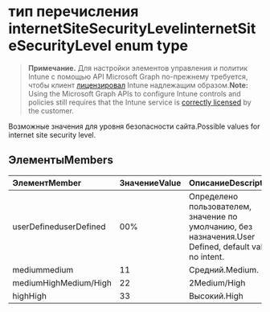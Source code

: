 # <a name="internetsitesecuritylevel-enum-type"></a><span data-ttu-id="85c2a-101">тип перечисления internetSiteSecurityLevel</span><span class="sxs-lookup"><span data-stu-id="85c2a-101">internetSiteSecurityLevel enum type</span></span>

> <span data-ttu-id="85c2a-102">**Примечание.** Для настройки элементов управления и политик Intune с помощью API Microsoft Graph по-прежнему требуется, чтобы клиент [лицензировал](https://go.microsoft.com/fwlink/?linkid=839381) Intune надлежащим образом.</span><span class="sxs-lookup"><span data-stu-id="85c2a-102">**Note:** Using the Microsoft Graph APIs to configure Intune controls and policies still requires that the Intune service is [correctly licensed](https://go.microsoft.com/fwlink/?linkid=839381) by the customer.</span></span>

<span data-ttu-id="85c2a-103">Возможные значения для уровня безопасности сайта.</span><span class="sxs-lookup"><span data-stu-id="85c2a-103">Possible values for internet site security level.</span></span>
## <a name="members"></a><span data-ttu-id="85c2a-104">Элементы</span><span class="sxs-lookup"><span data-stu-id="85c2a-104">Members</span></span>
|<span data-ttu-id="85c2a-105">Элемент</span><span class="sxs-lookup"><span data-stu-id="85c2a-105">Member</span></span>|<span data-ttu-id="85c2a-106">Значение</span><span class="sxs-lookup"><span data-stu-id="85c2a-106">Value</span></span>|<span data-ttu-id="85c2a-107">Описание</span><span class="sxs-lookup"><span data-stu-id="85c2a-107">Description</span></span>|
|:---|:---|:---|
|<span data-ttu-id="85c2a-108">userDefined</span><span class="sxs-lookup"><span data-stu-id="85c2a-108">userDefined</span></span>|<span data-ttu-id="85c2a-109">0</span><span class="sxs-lookup"><span data-stu-id="85c2a-109">0%</span></span>|<span data-ttu-id="85c2a-110">Определено пользователем, значение по умолчанию, без назначения.</span><span class="sxs-lookup"><span data-stu-id="85c2a-110">User Defined, default value, no intent.</span></span>|
|<span data-ttu-id="85c2a-111">medium</span><span class="sxs-lookup"><span data-stu-id="85c2a-111">medium</span></span>|<span data-ttu-id="85c2a-112">1</span><span class="sxs-lookup"><span data-stu-id="85c2a-112">1</span></span>|<span data-ttu-id="85c2a-113">Средний.</span><span class="sxs-lookup"><span data-stu-id="85c2a-113">Medium.</span></span>|
|<span data-ttu-id="85c2a-114">mediumHigh</span><span class="sxs-lookup"><span data-stu-id="85c2a-114">Medium/High</span></span>|<span data-ttu-id="85c2a-115">2</span><span class="sxs-lookup"><span data-stu-id="85c2a-115">2</span></span>|<span data-ttu-id="85c2a-116">2</span><span class="sxs-lookup"><span data-stu-id="85c2a-116">Medium/High</span></span>|
|<span data-ttu-id="85c2a-117">high</span><span class="sxs-lookup"><span data-stu-id="85c2a-117">High</span></span>|<span data-ttu-id="85c2a-118">3</span><span class="sxs-lookup"><span data-stu-id="85c2a-118">3</span></span>|<span data-ttu-id="85c2a-119">Высокий.</span><span class="sxs-lookup"><span data-stu-id="85c2a-119">High</span></span>|




